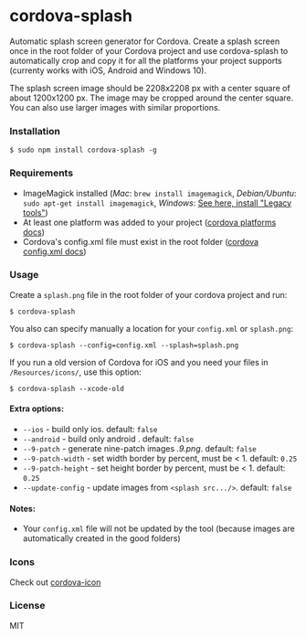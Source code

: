 # cordova-splash

Automatic splash screen generator for Cordova. Create a splash screen once in the root folder of your Cordova project and use cordova-splash to automatically crop and copy it for all the platforms your project supports (currenty works with iOS, Android and Windows 10).

The splash screen image should be 2208x2208 px with a center square of about 1200x1200 px. The image may be cropped around the center square. You can also use larger images with similar proportions.

### Installation

    $ sudo npm install cordova-splash -g

### Requirements

- ImageMagick installed (*Mac*: `brew install imagemagick`, *Debian/Ubuntu*: `sudo apt-get install imagemagick`, *Windows*: [See here, install "Legacy tools"](http://www.imagemagick.org/script/binary-releases.php#windows))
- At least one platform was added to your project ([cordova platforms docs](http://cordova.apache.org/docs/en/edge/guide_platforms_index.md.html#Platform%20Guides))
- Cordova's config.xml file must exist in the root folder ([cordova config.xml docs](http://cordova.apache.org/docs/en/edge/config_ref_index.md.html#The%20config.xml%20File))

### Usage

Create a `splash.png` file in the root folder of your cordova project and run:

    $ cordova-splash

You also can specify manually a location for your `config.xml` or `splash.png`:

    $ cordova-splash --config=config.xml --splash=splash.png

If you run a old version of Cordova for iOS and you need your files in `/Resources/icons/`, use this option:

    $ cordova-splash --xcode-old

#### Extra options:

* `--ios` - build only ios. default: `false`
* `--android` - build only android . default: `false`
* `--9-patch` - generate nine-patch images *.9.png*. default: `false`
* `--9-patch-width` - set width border by percent, must be < 1. default: `0.25`
* `--9-patch-height` - set height border by percent, must be < 1. default: `0.25`
* `--update-config` - update images from `<splash src.../>`. default: `false`

#### Notes:

- Your `config.xml` file will not be updated by the tool (because images are automatically created in the good folders)

### Icons

Check out [cordova-icon](https://github.com/AlexDisler/cordova-icon)

### License

MIT

